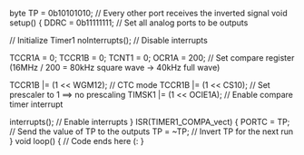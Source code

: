 byte TP = 0b10101010; // Every other port receives the inverted signal
void  setup() {
  DDRC = 0b11111111; // Set all analog ports to be outputs
  
  // Initialize Timer1
  noInterrupts(); // Disable interrupts
  
  TCCR1A  = 0;
  TCCR1B = 0;
  TCNT1 = 0;
  OCR1A = 200; // Set compare register  (16MHz / 200 = 80kHz square wave -> 40kHz full wave)
  
  TCCR1B |= (1 <<  WGM12); // CTC mode
  TCCR1B |= (1 << CS10); // Set prescaler to 1 ==> no prescaling
  TIMSK1 |= (1 << OCIE1A); // Enable compare timer interrupt
  
  interrupts();  // Enable interrupts
}
ISR(TIMER1_COMPA_vect) {
  PORTC = TP; // Send the  value of TP to the outputs
  TP = ~TP; // Invert TP for the next run
}
void  loop() {
  // Code ends here (:
}

